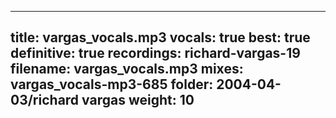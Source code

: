 
---
title: vargas_vocals.mp3
vocals: true
best: true
definitive: true
recordings: richard-vargas-19
filename: vargas_vocals.mp3
mixes: vargas_vocals-mp3-685
folder: 2004-04-03/richard vargas
weight: 10
---
